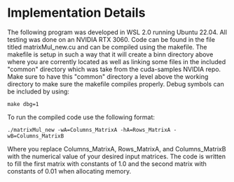 # Implementation Details

The following program was developed in WSL 2.0 running Ubuntu 22.04. All testing was done on an NVIDIA RTX 3060. Code can be found in the file titled matrixMul_new.cu and can be compiled using the makefile. The makefile is setup in such a way that it will create a binn directory above where you are corrently located as well as linking some files in the included "common" directory which was take from the cuda-samples NVIDIA repo. Make sure to have this "common" directory a level above the working directory to make sure the makefile compiles properly. Debug symbols can be included by using: 

```
make dbg=1
```

To run the compiled code use the following format:

```
./matrixMul_new -wA=Columns_MatrixA -hA=Rows_MatrixA -wB=Columns_MatrixB
```

Where you replace Columns_MatrixA, Rows_MatrixA, and Columns_MatrixB with the numerical value of your desired input matrices. The code is written to fill the first matrix with constants of 1.0 and the second matrix with constants of 0.01 when allocating memory.  